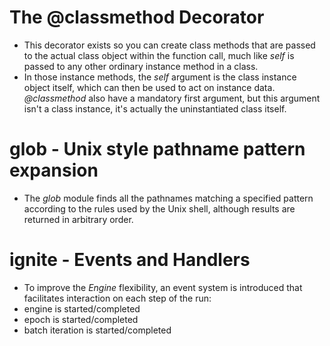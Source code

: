 # The @classmethod Decorator
- This decorator exists so you can create  class methods that are passed to the  actual class object  within  the function call, much like *self* is passed to  any other ordinary instance method in a class.
- In those instance methods, the *self* argument is the class instance object itself, which can then be used to  act on instance data.  *@classmethod* also have a mandatory first argument,  but this argument isn't a class instance, it's actually the uninstantiated class itself.

# **glob** - Unix style pathname pattern expansion
- The *glob* module finds all the pathnames matching a specified pattern according to the  rules used by the Unix shell, although results are returned in arbitrary order. 

# **ignite** - Events and Handlers
- To improve the *Engine* flexibility, an event system is introduced that facilitates interaction on each step of the run:
- engine is started/completed
- epoch is  started/completed
- batch iteration is started/completed


